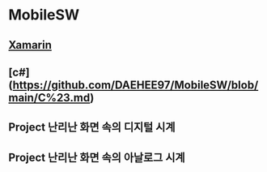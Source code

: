 # MobileSW

## [Xamarin](https://github.com/DAEHEE97/MobileSW/blob/main/Xamarin.md)

## [c#] (https://github.com/DAEHEE97/MobileSW/blob/main/C%23.md)


## Project 난리난 화면 속의 디지털 시계 
 
 
## Project 난리난 화면 속의 아날로그 시계 
